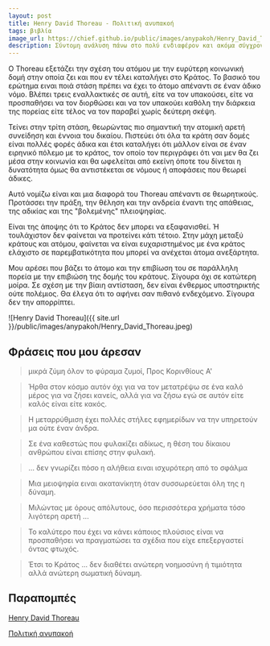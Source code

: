 ```yaml
---
layout: post
title: Henry David Thoreau - Πολιτική ανυπακοή
tags: βιβλία
image_url: https://chief.github.io/public/images/anypakoh/Henry_David_Thoreau.jpeg
description: Σύντομη ανάλυση πάνω στο πολύ ενδιαφέρον και ακόμα σύγχρονο βιβλίο του Thoreau
---
```


Ο Thoreau εξετάζει την σχέση του ατόμου με την ευρύτερη κοινωνική δομή
στην οποία ζει και που εν τέλει καταλήγει στο Κράτος. Το βασικό του
ερώτημα ειναι ποιά στάση πρέπει να έχει το άτομο απέναντι σε έναν
άδικο νόμο. Βλέπει τρεις εναλλακτικές σε αυτή, είτε να τον υπακούσει,
είτε να προσπαθήσει να τον διορθώσει και να τον υπακούει καθόλη την
διάρκεια της πορείας είτε τέλος να τον παραβεί χωρίς δεύτερη σκέψη.

Τείνει στην τρίτη στάση, θεωρώντας πιο σημαντική την ατομική αρετή
συνείδηση και έννοια του δικαίου. Πιστεύει ότι όλα τα κράτη σαν δομές
είναι πολλές φορές άδικα και έτσι καταλήγει ότι μάλλον είναι σε έναν
ειρηνικό πόλεμο με το κράτος, τον οποίο τον περιγράφει ότι ναι μεν θα
ζει μέσα στην κοινωνία και θα ωφελείται από εκείνη όποτε του δίνεται η
δυνατότητα όμως θα αντιστέκεται σε νόμους ή αποφάσεις που θεωρεί
άδικες.

Αυτό νομίζω είναι και μια διαφορά του Thoreau απέναντι σε θεωρητικούς.
Προτάσσει την πράξη, την θέληση και την ανδρεία έναντι της απάθειας, της
αδικίας και της "βολεμένης" πλειοψηφίας.

Είναι της άποψης ότι το Κράτος δεν μπορει να εξαφανισθεί. Ή
τουλάχιστον δεν φαίνεται να προτείνει κάτι τέτοιο. Στην μάχη μεταξύ
κράτους και ατόμου, φαίνεται να είναι ευχαριστημένος με ένα κράτος
ελάχιστο σε παρεμβατικότητα που μπορεί να ανέχεται άτομα ανεξάρτητα.

Μου αρέσει που βάζει το άτομο και την επιβίωση του σε παράλληλη πορεία
με την επιβιώση της δομής του κράτους. Σίγουρα όχι σε κατώτερη
μοίρα. Σε σχέση με την βίαιη αντίσταση, δεν είναι ένθερμος
υποστηρικτής ούτε πολέμιος. Θα έλεγα ότι το αφήνει σαν πιθανό
ενδεχόμενο. Σίγουρα δεν την απορρίπτει.

![Henry David Thoreau]({{ site.url }}/public/images/anypakoh/Henry_David_Thoreau.jpeg)

## Φράσεις που μου άρεσαν


> μικρά ζύμη όλον το φύραμα ζυμοί, Προς Κορινθίους Α'


> Ήρθα στον κόσμο αυτόν όχι για να τον μετατρέψω σε ένα καλό μέρος για
να ζήσει κανείς, αλλά για να ζήσω εγώ σε αυτόν είτε καλός είναι είτε
κακός.

> Η μεταρρύθμιση έχει πολλές στήλες εφημερίδων να την υπηρετούν μα ούτε
έναν άνδρα.

> Σε ένα καθεστώς που φυλακίζει αδίκως, η θέση του δίκαιου ανθρώπου
είναι επίσης στην φυλακή.

> ... δεν γνωρίζει πόσο η αλήθεια ειναι ισχυρότερη από το σφάλμα

> Μια μειοψηφία ειναι ακατανίκητη όταν συσσωρεύεται όλη της η δύναμη.

> Μιλώντας με όρους απόλυτους, όσο περισσότερα χρήματα τόσο λιγότερη
αρετή ...

> Το καλύτερο που έχει να κάνει κάποιος πλούσιος είναι να προσπαθήσει να
πραγματώσει τα σχέδια που είχε επεξεργαστεί όντας φτωχός.

> Έτσι το Κράτος ... δεν διαθέτει ανώτερη νοημοσύνη ή τιμιότητα αλλά
ανώτερη σωματική δύναμη.

## Παραπομπές

[Henry David
Thoreau](https://en.wikipedia.org/wiki/Henry_David_Thoreau)

[Πολιτική ανυπακοή](https://www.skroutz.gr/books/25562835.%CE%A0%CE%BF%CE%BB%CE%B9%CF%84%CE%B9%CE%BA%CE%AE-%CE%B1%CE%BD%CF%85%CF%80%CE%B1%CE%BA%CE%BF%CE%AE.html)
